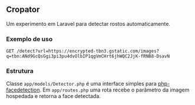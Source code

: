 ## Cropator

Um experimento em Laravel para detectar rostos automaticamente.

### Exemplo de uso

```
GET /detect?url=https://encrypted-tbn3.gstatic.com/images?q=tbn:ANd9GcQsGgi3pi3pu4dvOlbIP1qgVmCHrt6jhWQC2JjK-fRNB8-DsavN
```

### Estrutura

Classe ```app/models/Detector.php``` é uma interface simples para [php-facedetection](https://github.com/mauricesvay/php-facedetection). Em ```app/routes.php``` uma rota recebe o parâmetro da imagem hospedada e retorna a face detectada.

